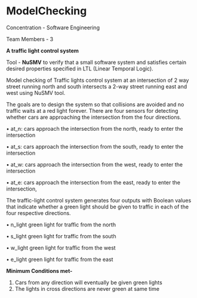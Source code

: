 # ModelChecking

Concentration - Software Engineering

Team Members - 3

**A traffic light control system**

Tool - **NuSMV** to verify that a small software system and satisfies certain desired properties specified in LTL (Linear Temporal Logic).

Model checking of Traffic lights control system at an intersection of 2 way street running north and south intersects a 2-way street running east and west using NuSMV tool.

The goals are to design the system so that collisions are avoided and no traffic waits at a red light forever. There are four sensors for detecting whether cars are approaching the intersection from the four directions.

• at_n: cars approach the intersection from the north, ready to enter the intersection

• at_s: cars approach the intersection from the south, ready to enter the intersection

• at_w: cars approach the intersection from the west, ready to enter the intersection

• at_e: cars approach the intersection from the east, ready to enter the intersection,

The traffic-light control system generates four outputs with Boolean values that indicate whether a green light should be given to traffic in each of the four respective directions.

• n_light green light for traffic from the north

• s_light green light for traffic from the south

• w_light green light for traffic from the west

• e_light green light for traffic from the east

**Minimum Conditions met-**

1. Cars from any direction will eventually be given green lights
2. The lights in cross directions are never green at same time

